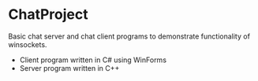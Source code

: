 # ChatProject

Basic chat server and chat client programs to demonstrate functionality of winsockets.

- Client program written in C# using WinForms
- Server program written in C++
